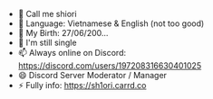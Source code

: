 - 👋 Call me shiori
- 👀 Language: Vietnamese & English (not too good)
- 🌱 My Birth: 27/06/200...
- 💞️ I'm still single
- 📫 Always online on Discord: https://discord.com/users/197208316630401025
- 😄 Discord Server Moderator / Manager
- ⚡ Fully info: https://sh1ori.carrd.co

<!---
ShioriiOwO/ShioriiOwO is a ✨ special ✨ repository because its `README.md` (this file) appears on your GitHub profile.
You can click the Preview link to take a look at your changes.
--->
